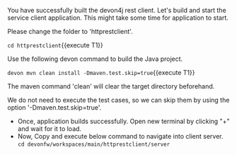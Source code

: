You have successfully built the devon4j rest client.
Let&#39;s build and start the service client application.
This might take some time for application to start.


Please change the folder to &#39;httprestclient&#39;.

`cd httprestclient`{{execute T1}}
 
Use the following devon command to build the Java project.

`devon mvn clean install -Dmaven.test.skip=true`{{execute T1}}

The maven command 'clean' will clear the target directory beforehand. 

We do not need to execute the test cases, so we can skip them by using the option '-Dmaven.test.skip=true'.

* Once, application builds successfully. Open new terminal by clicking &#34;+&#34; and wait for it to load.
* Now, Copy and execute below command to navigate into client server.
`cd devonfw/workspaces/main/httprestclient/server`
